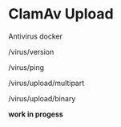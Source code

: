 # ClamAv Upload

Antivirus docker

/virus/version

/virus/ping

/virus/upload/multipart

/virus/upload/binary

**work in progess**

